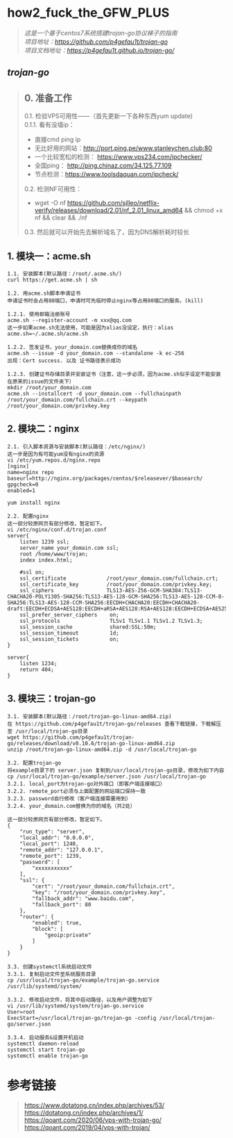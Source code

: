 # how2_fuck_the_GFW_PLUS
>*这是一个基于centos7系统搭建trojan-go协议梯子的指南*  
> *项目地址：https://github.com/p4gefau1t/trojan-go*  
> *项目文档地址：https://p4gefau1t.github.io/trojan-go/*  

## _trojan-go_
>## 0. 准备工作
>  0.1. 检验VPS可用性——（首先更新一下各种东西yum update)  
>  0.1.1. 看有没墙ip：  
>    * 直接cmd ping ip
>    * 无比好用的网站：http://port.ping.pe/www.stanleychen.club:80
>    * 一个比较宽松的检测： https://www.vps234.com/ipchecker/  
>    * 全国ping： http://ping.chinaz.com/34.125.77.109  
>    * 节点检测：https://www.toolsdaquan.com/ipcheck/  
>  
>  0.2. 检测NF可用性：
>    * wget -O nf https://github.com/sjlleo/netflix-verify/releases/download/2.01/nf_2.01_linux_amd64 && chmod +x nf && clear && ./nf
>  
>  0.3. 然后就可以开始先去解析域名了，因为DNS解析耗时较长
>
## 1. 模块一：acme.sh  
```
1.1. 安装脚本(默认路径：/root/.acme.sh/)
curl https://get.acme.sh | sh

1.2. 用acme.sh脚本申请证书
申请证书时会占用80端口，申请时可先临时停止nginx等占用80端口的服务。(kill)

1.2.1. 使用邮箱注册账号
acme.sh --register-account -m xxx@qq.com
这一步如果acme.sh无法使用，可能是因为alias没设定，执行：alias acme.sh=~/.acme.sh/acme.sh 

1.2.2. 签发证书，your_domain.com替换成你的域名
acme.sh --issue -d your_domain.com --standalone -k ec-256
出现：Cert success. 以及 证书路径表示成功

1.2.3. 创建证书存储目录并安装证书（注意，这一步必须，因为acme.sh似乎设定不能安装在原来的issue的文件夹下）
mkdir /root/your_domain.com
acme.sh --installcert -d your_domain.com --fullchainpath /root/your_domain.com/fullchain.crt --keypath /root/your_domain.com/privkey.key
```

## 2. 模块二：nginx  
```
2.1. 引入脚本资源与安装脚本(默认路径：/etc/nginx/)
这一步是因为有可能yum没有nginx的资源
vi /etc/yum.repos.d/nginx.repo
[nginx]
name=nginx repo
baseurl=http://nginx.org/packages/centos/$releasever/$basearch/
gpgcheck=0
enabled=1

yum install nginx

2.2. 配置nginx
这一部分较原网页有部分修改，暂定如下。
vi /etc/nginx/conf.d/trojan.conf
server{
    listen 1239 ssl;
    server_name your_domain.com ssl;
    root /home/www/trojan;
    index index.html;

    #ssl on;
    ssl_certificate             /root/your_domain.com/fullchain.crt;
    ssl_certificate_key         /root/your_domain.com/privkey.key;
    ssl_ciphers                 TLS13-AES-256-GCM-SHA384:TLS13-CHACHA20-POLY1305-SHA256:TLS13-AES-128-GCM-SHA256:TLS13-AES-128-CCM-8-SHA256:TLS13-AES-128-CCM-SHA256:EECDH+CHACHA20:EECDH+CHACHA20-draft:EECDH+ECDSA+AES128:EECDH+aRSA+AES128:RSA+AES128:EECDH+ECDSA+AES256:EECDH+aRSA+AES256:RSA+AES256:EECDH+ECDSA+3DES:EECDH+aRSA+3DES:RSA+3DES:!MD5;
    ssl_prefer_server_ciphers    on;
    ssl_protocols                TLSv1 TLSv1.1 TLSv1.2 TLSv1.3;
    ssl_session_cache            shared:SSL:50m;
    ssl_session_timeout          1d;
    ssl_session_tickets          on;
}

server{
    listen 1234;
    return 404;
}
```

## 3. 模块三：trojan-go
```
3.1. 安装脚本(默认路径：/root/trojan-go-linux-amd64.zip)
在 https://github.com/p4gefau1t/trojan-go/releases 查看下载链接，下载解压至 /usr/local/trojan-go目录
wget https://github.com/p4gefau1t/trojan-go/releases/download/v0.10.6/trojan-go-linux-amd64.zip
unzip /root/trojan-go-linux-amd64.zip -d /usr/local/trojan-go

3.2. 配置trojan-go
将example目录下的 server.json 复制到/usr/local/trojan-go目录，修改为如下内容
cp /usr/local/trojan-go/example/server.json /usr/local/trojan-go
3.2.1. local_port为trojan-go对外端口（即客户端连接端口）
3.2.2. remote_port必须与上面配置的网站端口保持一致
3.2.3. password自行修改（客户端连接需要用到）
3.2.4. your_domain.com替换为你的域名（共2处）

这一部分较原网页有部分修改，暂定如下。
{
    "run_type": "server",
    "local_addr": "0.0.0.0",
    "local_port": 1240,
    "remote_addr": "127.0.0.1",
    "remote_port": 1239,
    "password": [
        "xxxxxxxxxxx"
    ],
    "ssl": {
        "cert": "/root/your_domain.com/fullchain.crt",
        "key": "/root/your_domain.com/privkey.key",
        "fallback_addr": "www.baidu.com",
        "fallback_port": 80
    },
    "router": {
        "enabled": true,
        "block": [
            "geoip:private"
        ]
    }
}

3.3. 创建systemctl系统启动文件
3.3.1. 复制启动文件至系统服务目录
cp /usr/local/trojan-go/example/trojan-go.service /usr/lib/systemd/system/

3.3.2. 修改启动文件，将其中启动路径，以及用户调整为如下
vi /usr/lib/systemd/system/trojan-go.service
User=root
ExecStart=/usr/local/trojan-go/trojan-go -config /usr/local/trojan-go/server.json

3.3.4. 启动服务&设置开机启动
systemctl daemon-reload
systemctl start trojan-go
systemctl enable trojan-go
```
# 参考链接
> https://www.dotatong.cn/index.php/archives/53/  
> https://dotatong.cn/index.php/archives/1/  
> https://qoant.com/2020/06/vps-with-trojan-go/  
> https://qoant.com/2019/04/vps-with-trojan/  
